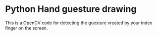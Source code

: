 # Python Hand guesture drawing

 This is a OpenCV code for detecting the guesture vreated by your index finger on the screen. 

